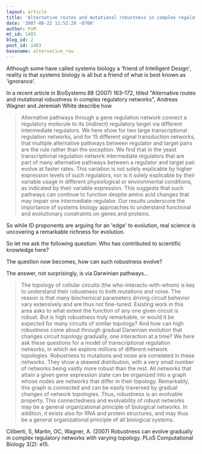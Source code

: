 ```yaml
---
layout: article
title: 'Alternative routes and mutational robustness in complex regulatory networks '
date: '2007-08-22 11:52:29 -0700'
author: PvM
mt_id: 1403
blog_id: 2
post_id: 1403
basename: alternative_rou
---
```

Although some have called systems biology a 'friend of Intelligent Design', reality is that systems biology is all but a friend of what is best known as 'ignorance'.

In a recent article in BioSystems 88 (2007) 163–172, titled "Alternative routes and mutational robustness in complex regulatory networks", Andreas Wagner and Jeremiah White describe how 

> Alternative pathways through a gene regulation network connect a regulatory molecule to its (indirect) regulatory target via  different intermediate regulators. We here show for two large transcriptional regulation networks, and for 15 different signal transduction networks, that multiple alternative pathways between regulator and target pairs are the rule rather than the exception. We find that in the yeast transcriptional regulation network intermediate regulators that are part of many alternative pathways between a regulator and target pair evolve at faster rates. This variation is not solely explicable by higher expression levels of such  regulators, nor is it solely explicable by their variable usage in different physiological or environmental conditions, as indicated by  their variable expression. This suggests that such pathways can continue to function despite amino acid changes that may impair one intermediate regulator. Our results underscore the importance of systems biology approaches to understand functional and evolutionary constraints on genes and proteins.

So while ID proponents are arguing for an 'edge' to evolution, real science is uncovering a remarkable richness for evolution.

So let me ask the following question: Who has contributed to scientific knowledge here?

The question now becomes, how can such robustness evolve?

The answer, not surprisingly, is via Darwinian pathways...

> The topology of cellular circuits (the who-interacts-with-whom) is key to understand their robustness to both mutations and noise. The reason is that many biochemical parameters driving circuit behavior vary extensively and are thus not fine-tuned. Existing work in this area asks to what extent the function of any one given circuit is robust. But is high robustness truly remarkable, or would it be expected for many circuits of similar topology? And how can high robustness come about through gradual Darwinian evolution that changes circuit topology gradually, one interaction at a time? We here ask these questions for a model of transcriptional regulation networks, in which we explore millions of different network topologies. Robustness to mutations and noise are correlated in these networks. They show a skewed distribution, with a very small number of networks being vastly more robust than the rest. All networks that attain a given gene expression state can be organized into a graph whose nodes are networks that differ in their topology. Remarkably, this graph is connected and can be easily traversed by gradual changes of network topologies. Thus, robustness is an evolvable property. This connectedness and evolvability of robust networks may be a general organizational principle of biological networks. In addition, it exists also for RNA and protein structures, and may thus be a general organizational principle of all biological systems.

Ciliberti, S, Martin, OC, Wagner, A. (2007) Robustness can evolve gradually in complex regulatory networks with varying topology. PLoS Computational Biology 3(2): e15.
